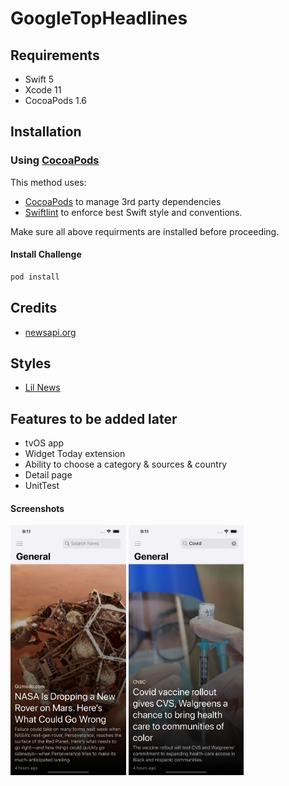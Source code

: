 # GoogleTopHeadlines

## Requirements

- Swift 5
- Xcode 11
- CocoaPods 1.6

## Installation

### Using [CocoaPods](https://cocoapods.org/)

This method uses:

- [CocoaPods](https://cocoapods.org/) to manage 3rd party dependencies
- [Swiftlint](https://github.com/realm/SwiftLint) to enforce best Swift style and conventions.

Make sure all above requirments are installed before proceeding.

#### Install Challenge

```bash
pod install
```

## Credits

- [newsapi.org](https://newsapi.org)

## Styles

- [Lil News](https://lil.software/)

## Features to be added later

- tvOS app
- Widget Today extension
- Ability to choose a category & sources & country
- Detail page
- UnitTest

#### Screenshots

<img src=Images/Dashboard.png height=400> <img src=Images/Search.png height=400>
